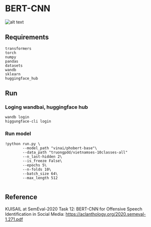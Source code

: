 # BERT-CNN 
![alt text](https://www.researchgate.net/publication/343252997/figure/fig1/AS:918118419402753@1595907897554/BERT-CNN-model-structure_W640.jpg)
## Requirements 
```
transformers 
torch 
numpy 
pandas 
datasets
wandb
sklearn
huggingface_hub
```

## Run
###  Loging wandbai, huggingface hub
```
wandb login
higgungface-cli login
```

### Run model
```
!python run.py \
        --model_path "vinai/phobert-base"\
        --data_path "truongpdd/vietnamses-10classes-all"
        --n_last-hidden 2\
        --is_freeze False\
        --epochs 5\
        --n-folds 10\
        --batch_size 64\
        --max_length 512


```


## Reference
KUISAIL at SemEval-2020 Task 12: BERT-CNN for Offensive Speech
Identification in Social Media: https://aclanthology.org/2020.semeval-1.271.pdf

